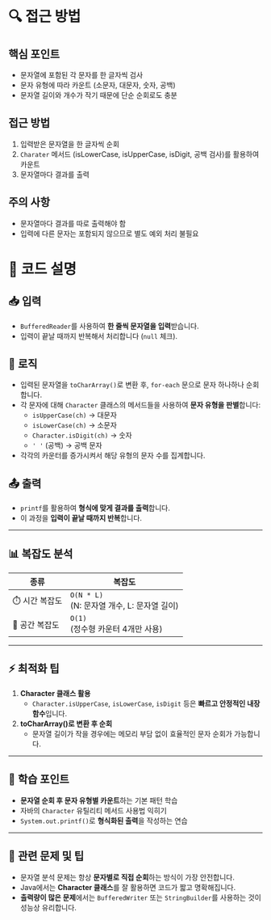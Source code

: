 # 🔍 접근 방법

## 핵심 포인트
- 문자열에 포함된 각 문자를 한 글자씩 검사
- 문자 유형에 따라 카운트 (소문자, 대문자, 숫자, 공백)
- 문자열 길이와 개수가 작기 때문에 단순 순회로도 충분

## 접근 방법
1. 입력받은 문자열을 한 글자씩 순회
2. `Charater` 메서드 (isLowerCase, isUpperCase, isDigit, 공백 검사)를 활용하여 카운트
3. 문자열마다 결과를 출력

## 주의 사항
- 문자열마다 결과를 따로 출력해야 함
- 입력에 다른 문자는 포함되지 않으므로 별도 예외 처리 불필요

# 📝 코드 설명

## 📥 입력
- `BufferedReader`를 사용하여 **한 줄씩 문자열을 입력**받습니다.
- 입력이 끝날 때까지 반복해서 처리합니다 (`null` 체크).

## 🔄 로직
- 입력된 문자열을 `toCharArray()`로 변환 후, `for-each` 문으로 문자 하나하나 순회합니다.
- 각 문자에 대해 `Character` 클래스의 메서드들을 사용하여 **문자 유형을 판별**합니다:
    - `isUpperCase(ch)` → 대문자
    - `isLowerCase(ch)` → 소문자
    - `Character.isDigit(ch)` → 숫자
    - `' '` (공백) → 공백 문자
- 각각의 카운터를 증가시켜서 해당 유형의 문자 수를 집계합니다.

## 📤 출력
- `printf`를 활용하여 **형식에 맞게 결과를 출력**합니다.
- 이 과정을 **입력이 끝날 때까지 반복**합니다.

---

## 📊 복잡도 분석

| 종류 | 복잡도 |
|------|--------|
| ⏱️ 시간 복잡도 | `O(N * L)`<br>(N: 문자열 개수, L: 문자열 길이) |
| 💾 공간 복잡도 | `O(1)`<br> (정수형 카운터 4개만 사용) |

---

## ⚡ 최적화 팁

1. **Character 클래스 활용**
    - `Character.isUpperCase`, `isLowerCase`, `isDigit` 등은 **빠르고 안정적인 내장 함수**입니다.
2. **toCharArray()로 변환 후 순회**
    - 문자열 길이가 작을 경우에는 메모리 부담 없이 효율적인 문자 순회가 가능합니다.

---

## 🎯 학습 포인트

- **문자열 순회 후 문자 유형별 카운트**하는 기본 패턴 학습
- 자바의 `Character` 유틸리티 메서드 사용법 익히기
- `System.out.printf()`로 **형식화된 출력**을 작성하는 연습

---

## 🔗 관련 문제 및 팁

- 문자열 분석 문제는 항상 **문자별로 직접 순회**하는 방식이 가장 안전합니다.
- Java에서는 **Character 클래스**를 잘 활용하면 코드가 짧고 명확해집니다.
- **출력량이 많은 문제**에서는 `BufferedWriter` 또는 `StringBuilder`를 사용하는 것이 성능상 유리합니다.
